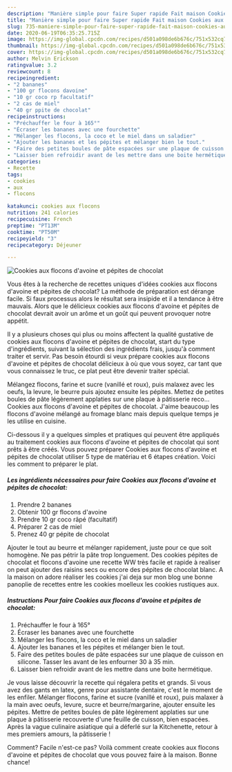 ```yaml
---
description: "Manière simple pour faire Super rapide Fait maison Cookies aux flocons d&amp;#39;avoine et pépites de chocolat"
title: "Manière simple pour faire Super rapide Fait maison Cookies aux flocons d&amp;#39;avoine et pépites de chocolat"
slug: 735-maniere-simple-pour-faire-super-rapide-fait-maison-cookies-aux-flocons-d-and-39-avoine-et-pepites-de-chocolat
date: 2020-06-19T06:35:25.715Z
image: https://img-global.cpcdn.com/recipes/d501a098de6b676c/751x532cq70/cookies-aux-flocons-davoine-et-pepites-de-chocolat-photo-principale-de-la-recette.jpg
thumbnail: https://img-global.cpcdn.com/recipes/d501a098de6b676c/751x532cq70/cookies-aux-flocons-davoine-et-pepites-de-chocolat-photo-principale-de-la-recette.jpg
cover: https://img-global.cpcdn.com/recipes/d501a098de6b676c/751x532cq70/cookies-aux-flocons-davoine-et-pepites-de-chocolat-photo-principale-de-la-recette.jpg
author: Melvin Erickson
ratingvalue: 3.2
reviewcount: 8
recipeingredient:
- "2 bananes"
- "100 gr flocons davoine"
- "10 gr coco rp facultatif"
- "2 cas de miel"
- "40 gr ppite de chocolat"
recipeinstructions:
- "Préchauffer le four à 165°"
- "Écraser les bananes avec une fourchette"
- "Mélanger les flocons, la coco et le miel dans un saladier"
- "Ajouter les bananes et les pépites et mélanger bien le tout."
- "Faire des petites boules de pâte espacées sur une plaque de cuisson en silicone. Tasser les avant de les enfourner 30 à 35 min."
- "Laisser bien refroidir avant de les mettre dans une boite hermétique."
categories:
- Recette
tags:
- cookies
- aux
- flocons

katakunci: cookies aux flocons 
nutrition: 241 calories
recipecuisine: French
preptime: "PT13M"
cooktime: "PT50M"
recipeyield: "3"
recipecategory: Déjeuner

---
```



![Cookies aux flocons d&#39;avoine et pépites de chocolat](https://img-global.cpcdn.com/recipes/d501a098de6b676c/751x532cq70/cookies-aux-flocons-davoine-et-pepites-de-chocolat-photo-principale-de-la-recette.jpg)

Vous êtes à la recherche de recettes uniques d'idées cookies aux flocons d&#39;avoine et pépites de chocolat? La méthode de préparation est dérange facile. Si faux processus alors le résultat sera insipide et il a tendance à être mauvais. Alors que le délicieux cookies aux flocons d&#39;avoine et pépites de chocolat devrait avoir un arôme et un goût qui peuvent provoquer notre appétit.

Il y a plusieurs choses qui plus ou moins affectent la qualité gustative de cookies aux flocons d&#39;avoine et pépites de chocolat, start du type d'ingrédients, suivant la sélection des ingrédients frais, jusqu'à comment traiter et servir. Pas besoin étourdi si veux prépare cookies aux flocons d&#39;avoine et pépites de chocolat délicieux à où que vous soyez, car tant que vous connaissez le truc, ce plat peut être devenir traiter spécial.

Mélangez flocons, farine et sucre (vanillé et roux), puis malaxez avec les oeufs, la levure, le beurre puis ajoutez ensuite les pépites. Mettez de petites boules de pâte légèrement applaties sur une plaque à pâtisserie reco… Cookies aux flocons d&#39;avoine et pépites de chocolat. J&#39;aime beaucoup les flocons d&#39;avoine mélangé au fromage blanc mais depuis quelque temps je les utilise en cuisine.


Ci-dessous il y a quelques simples et pratiques qui peuvent être appliqués au traitement cookies aux flocons d&#39;avoine et pépites de chocolat qui sont prêts à être créés. Vous pouvez préparer Cookies aux flocons d&#39;avoine et pépites de chocolat utiliser 5 type de matériau et 6 étapes création. Voici les comment to préparer le plat.

<!--inarticleads1-->

##### Les ingrédients nécessaires pour faire Cookies aux flocons d&#39;avoine et pépites de chocolat:

1. Prendre 2 bananes
1. Obtenir 100 gr flocons d&#39;avoine
1. Prendre 10 gr coco râpé (facultatif)
1. Préparer 2 cas de miel
1. Prenez 40 gr pépite de chocolat


Ajouter le tout au beurre et mélanger rapidement, juste pour ce que soit homogène. Ne pas pétrir la pâte trop longuement. Des cookies pépites de chocolat et flocons d&#39;avoine une recette WW très facile et rapide à realiser on peut ajouter des raisins secs ou encore des pépites de chocolat blanc. A la maison on adore réaliser les cookies j&#39;ai deja sur mon blog une bonne panoplie de recettes entre les cookies moelleux les cookies rustiques aux. 

<!--inarticleads2-->

##### Instructions Pour faire Cookies aux flocons d&#39;avoine et pépites de chocolat:

1. Préchauffer le four à 165°
1. Écraser les bananes avec une fourchette
1. Mélanger les flocons, la coco et le miel dans un saladier
1. Ajouter les bananes et les pépites et mélanger bien le tout.
1. Faire des petites boules de pâte espacées sur une plaque de cuisson en silicone. Tasser les avant de les enfourner 30 à 35 min.
1. Laisser bien refroidir avant de les mettre dans une boite hermétique.


Je vous laisse découvrir la recette qui régalera petits et grands. Si vous avez des gants en latex, genre pour assistante dentaire, c&#39;est le moment de les enfiler. Mélanger flocons, farine et sucre (vanillé et roux), puis malaxer à la main avec oeufs, levure, sucre et beurre/margarine, ajouter ensuite les pépites. Mettre de petites boules de pâte légèrement applaties sur une plaque à pâtisserie recouverte d&#39;une feuille de cuisson, bien espacées. Après la vague culinaire asiatique qui a déferlé sur la Kitchenette, retour à mes premiers amours, la pâtisserie ! 


Comment? Facile n'est-ce pas? Voilà comment create cookies aux flocons d&#39;avoine et pépites de chocolat que vous pouvez faire à la maison. Bonne chance!
